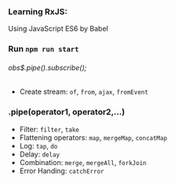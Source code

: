 ### Learning RxJS:
Using JavaScript ES6 by Babel

### Run `npm run start`

###### obs$.pipe().subscribe();

* Create stream: `of`, `from`, `ajax`, `fromEvent`

### .pipe(operator1, operator2,...)
* Filter: `filter`, `take`
* Flattening operators: `map`, `mergeMap`, `concatMap`
* Log: `tap`, `do`
* Delay: `delay`
* Combination: `merge`, `mergeAll`, `forkJoin`
* Error Handing: `catchError`
